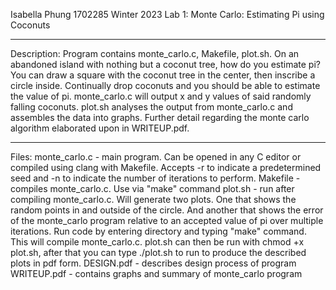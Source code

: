 Isabella Phung 1702285
Winter 2023
Lab 1: Monte Carlo: Estimating Pi using Coconuts
_____________
Description:
Program contains monte_carlo.c, Makefile, plot.sh. On an abandoned island with nothing but a coconut tree, how do you estimate pi? You can draw a square with the coconut tree in the center, then inscribe a circle inside. Continually drop coconuts and you should be able to estimate the value of pi. monte_carlo.c will output x and y values of said randomly falling coconuts. plot.sh analyses the output from monte_carlo.c and assembles the data into graphs. Further detail regarding the monte carlo algorithm elaborated upon in WRITEUP.pdf.
_____________
Files:
monte_carlo.c - main program. Can be opened in any C editor or compiled using clang with Makefile. Accepts -r <int number> to indicate a predetermined seed and -n <int number> to indicate the number of iterations to perform.
Makefile - compiles monte_carlo.c. Use via "make" command
plot.sh - run after compiling monte_carlo.c. Will generate two plots. One that shows the random points in and outside of the circle. And another that shows the error of the monte_carlo program relative to an accepted value of pi over multiple iterations.
Run code by entering directory and typing "make" command. This will compile monte_carlo.c. plot.sh can then be run with chmod +x plot.sh, after that you can type ./plot.sh to run to produce the described plots in pdf form.
DESIGN.pdf - describes design process of program
WRITEUP.pdf - contains graphs and summary of monte_carlo program